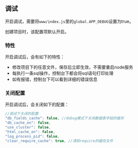 ## 调试

开启调试，需要将`www/index.js`里的`global.APP_DEBUG`设置为true。

创建项目时，该配置项默认开启。

### 特性

开启调试后，会有如下的特性：

* 修改项目下的任意文件，保存后立即生效，不需要重启node服务
* 每执行一条sql操作，控制台下都会将sql语句打印处理
* 如有报错，控制台下可以看到详细的错误信息


### 关闭配置

开启调试后，会关闭如下的配置：

```js
//调试下关闭的配置
"db_fields_cache": false, //debug模式下关闭数据表字段的缓存
"db_cache_on": false,
"use_cluster": false,
"html_cache_on": false,
"log_process_pid": false,
"clear_require_cache": true, //清除require的缓存文件
```

